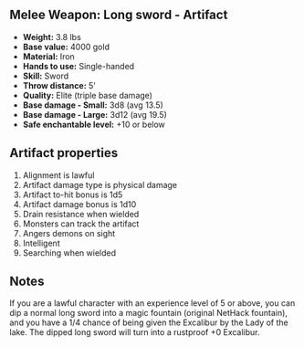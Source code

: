 ## Melee Weapon: Long sword - Artifact

- **Weight:**                 3.8 lbs
- **Base value:**             4000 gold
- **Material:**               Iron
- **Hands to use:**           Single-handed
- **Skill:**                  Sword
- **Throw distance:**         5'
- **Quality:**                Elite (triple base damage)
- **Base damage - Small:**    3d8 (avg 13.5)
- **Base damage - Large:**    3d12 (avg 19.5)
- **Safe enchantable level:** +10 or below

## Artifact properties
1. Alignment is lawful
2. Artifact damage type is physical damage
3. Artifact to-hit bonus is 1d5
4. Artifact damage bonus is 1d10
5. Drain resistance when wielded
6. Monsters can track the artifact
7. Angers demons on sight
8. Intelligent
9. Searching when wielded

## Notes
If you are a lawful character with an experience level of 5 or above, you can dip a normal long sword into a magic fountain (original NetHack fountain), and you have a 1/4 chance of being given the Excalibur by the Lady of the lake. The dipped long sword will turn into a rustproof +0 Excalibur.